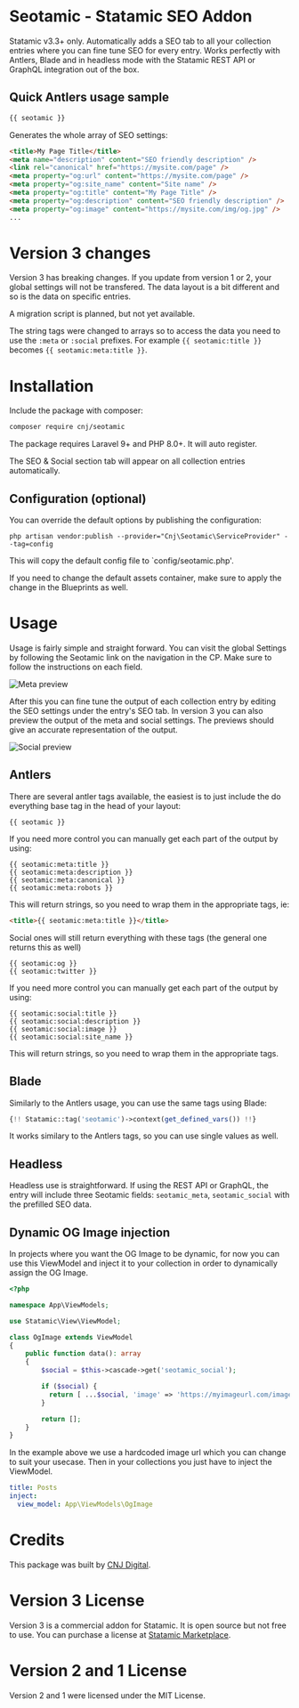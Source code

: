 # Seotamic - Statamic SEO Addon

Statamic v3.3+ only. Automatically adds a SEO tab to all your collection entries where you can fine tune SEO for every entry. Works perfectly with Antlers, Blade and in headless mode with the Statamic REST API or GraphQL integration out of the box.

## Quick Antlers usage sample

```php
{{ seotamic }}
```

Generates the whole array of SEO settings:

```html
<title>My Page Title</title>
<meta name="description" content="SEO friendly description" />
<link rel="canonical" href="https://mysite.com/page" />
<meta property="og:url" content="https://mysite.com/page" />
<meta property="og:site_name" content="Site name" />
<meta property="og:title" content="My Page Title" />
<meta property="og:description" content="SEO friendly description" />
<meta property="og:image" content="https://mysite.com/img/og.jpg" />
...
```

# Version 3 changes

Version 3 has breaking changes. If you update from version 1 or 2, your global settings will not be transfered. The data layout is a bit different and so is the data on specific entries.

A migration script is planned, but not yet available.

The string tags were changed to arrays so to access the data you need to use the `:meta` or `:social` prefixes. For example `{{ seotamic:title }}` becomes `{{ seotamic:meta:title }}`.

# Installation

Include the package with composer:

```sh
composer require cnj/seotamic
```

The package requires Laravel 9+ and PHP 8.0+. It will auto register.

The SEO & Social section tab will appear on all collection entries automatically.

## Configuration (optional)

You can override the default options by publishing the configuration:

```
php artisan vendor:publish --provider="Cnj\Seotamic\ServiceProvider" --tag=config
```

This will copy the default config file to `config/seotamic.php'.

If you need to change the default assets container, make sure to apply the change in the Blueprints as well.

# Usage

Usage is fairly simple and straight forward. You can visit the global Settings by following the Seotamic link on the navigation in the CP. Make sure to follow the instructions on each field.

![Meta preview](./resources/screenshots/meta_preview.png)

After this you can fine tune the output of each collection entry by editing the SEO settings under the entry's SEO tab. In version 3 you can also preview the output of the meta and social settings. The previews should give an accurate representation of the output.

![Social preview](./resources/screenshots/social_preview.png)

## Antlers

There are several antler tags available, the easiest is to just include the do everything base tag in the head of your layout:

```
{{ seotamic }}
```

If you need more control you can manually get each part of the output by using:

```
{{ seotamic:meta:title }}
{{ seotamic:meta:description }}
{{ seotamic:meta:canonical }}
{{ seotamic:meta:robots }}
```

This will return strings, so you need to wrap them in the appropriate tags, ie:

```html
<title>{{ seotamic:meta:title }}</title>
```

Social ones will still return everything with these tags (the general one returns this as well)

```
{{ seotamic:og }}
{{ seotamic:twitter }}
```

If you need more control you can manually get each part of the output by using:

```
{{ seotamic:social:title }}
{{ seotamic:social:description }}
{{ seotamic:social:image }}
{{ seotamic:social:site_name }}
```

This will return strings, so you need to wrap them in the appropriate tags.

## Blade

Similarly to the Antlers usage, you can use the same tags using Blade:

```php
{!! Statamic::tag('seotamic')->context(get_defined_vars()) !!}
```

It works similary to the Antlers tags, so you can use single values as well.

## Headless

Headless use is straightforward. If using the REST API or GraphQL, the entry will include three Seotamic fields: `seotamic_meta`, `seotamic_social` with the prefilled SEO data.

## Dynamic OG Image injection

In projects where you want the OG Image to be dynamic, for
now you can use this ViewModel and inject it to your collection in order to
dynamically assign the OG Image.

```php
<?php

namespace App\ViewModels;

use Statamic\View\ViewModel;

class OgImage extends ViewModel
{
    public function data(): array
    {
        $social = $this->cascade->get('seotamic_social');

        if ($social) {
          return [ ...$social, 'image' => 'https://myimageurl.com/image.jpg', ];
        }

        return [];
    }
}
```

In the example above we use a hardcoded image url which you can change to suit your usecase. Then in your collections you just have to inject the ViewModel.

```yaml
title: Posts
inject:
  view_model: App\ViewModels\OgImage
```

# Credits

This package was built by [CNJ Digital](https://www.cnj.si/).

# Version 3 License

Version 3 is a commercial addon for Statamic. It is open source but not free to use. You can purchase a license at [Statamic Marketplace](https://statamic.com/marketplace/addons/seotamic).

# Version 2 and 1 License

Version 2 and 1 were licensed under the MIT License.
